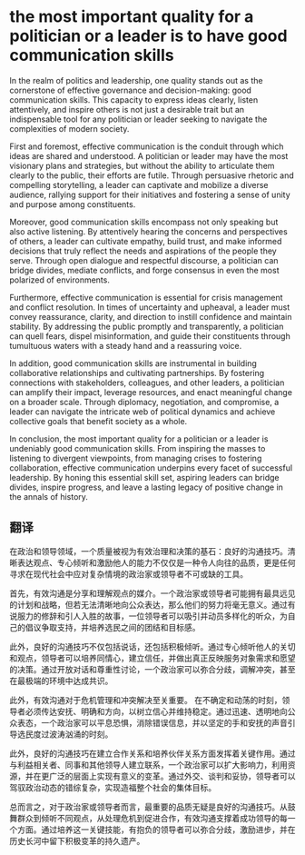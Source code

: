 # the most important quality for a politician or a leader is to have good communication skills

In the realm of politics and leadership, one quality stands out as the cornerstone of effective governance and decision-making: good communication skills. This capacity to express ideas clearly, listen attentively, and inspire others is not just a desirable trait but an indispensable tool for any politician or leader seeking to navigate the complexities of modern society.

First and foremost, effective communication is the conduit through which ideas are shared and understood. A politician or leader may have the most visionary plans and strategies, but without the ability to articulate them clearly to the public, their efforts are futile. Through persuasive rhetoric and compelling storytelling, a leader can captivate and mobilize a diverse audience, rallying support for their initiatives and fostering a sense of unity and purpose among constituents.

Moreover, good communication skills encompass not only speaking but also active listening. By attentively hearing the concerns and perspectives of others, a leader can cultivate empathy, build trust, and make informed decisions that truly reflect the needs and aspirations of the people they serve. Through open dialogue and respectful discourse, a politician can bridge divides, mediate conflicts, and forge consensus in even the most polarized of environments.

Furthermore, effective communication is essential for crisis management and conflict resolution. In times of uncertainty and upheaval, a leader must convey reassurance, clarity, and direction to instill confidence and maintain stability. By addressing the public promptly and transparently, a politician can quell fears, dispel misinformation, and guide their constituents through tumultuous waters with a steady hand and a reassuring voice.

In addition, good communication skills are instrumental in building collaborative relationships and cultivating partnerships. By fostering connections with stakeholders, colleagues, and other leaders, a politician can amplify their impact, leverage resources, and enact meaningful change on a broader scale. Through diplomacy, negotiation, and compromise, a leader can navigate the intricate web of political dynamics and achieve collective goals that benefit society as a whole.

In conclusion, the most important quality for a politician or a leader is undeniably good communication skills. From inspiring the masses to listening to divergent viewpoints, from managing crises to fostering collaboration, effective communication underpins every facet of successful leadership. By honing this essential skill set, aspiring leaders can bridge divides, inspire progress, and leave a lasting legacy of positive change in the annals of history.

<div style="page-break-after: always;"></div>

## 翻译

在政治和领导领域，一个质量被视为有效治理和决策的基石：良好的沟通技巧。清晰表达观点、专心倾听和激励他人的能力不仅仅是一种令人向往的品质，更是任何寻求在现代社会中应对复杂情境的政治家或领导者不可或缺的工具。

首先，有效沟通是分享和理解观点的媒介。一个政治家或领导者可能拥有最具远见的计划和战略，但若无法清晰地向公众表达，那么他们的努力将毫无意义。通过有说服力的修辞和引人入胜的故事，一位领导者可以吸引并动员多样化的听众，为自己的倡议争取支持，并培养选民之间的团结和目标感。

此外，良好的沟通技巧不仅包括说话，还包括积极倾听。通过专心倾听他人的关切和观点，领导者可以培养同情心，建立信任，并做出真正反映服务对象需求和愿望的决策。通过开放对话和尊重性讨论，一个政治家可以弥合分歧，调解冲突，甚至在最极端的环境中达成共识。

此外，有效沟通对于危机管理和冲突解决至关重要。 在不确定和动荡的时刻，领导者必须传达安抚、明确和方向，以树立信心并维持稳定。通过迅速、透明地向公众表态，一个政治家可以平息恐惧，消除错误信息，并以坚定的手和安抚的声音引导选民度过波涛汹涌的时刻。

此外，良好的沟通技巧在建立合作关系和培养伙伴关系方面发挥着关键作用。通过与利益相关者、同事和其他领导人建立联系，一个政治家可以扩大影响力，利用资源，并在更广泛的层面上实现有意义的变革。通过外交、谈判和妥协，领导者可以驾驭政治动态的错综复杂，实现造福整个社会的集体目标。

总而言之，对于政治家或领导者而言，最重要的品质无疑是良好的沟通技巧。从鼓舞群众到倾听不同观点，从处理危机到促进合作，有效沟通支撑着成功领导的每一个方面。通过培养这一关键技能，有抱负的领导者可以弥合分歧，激励进步，并在历史长河中留下积极变革的持久遗产。